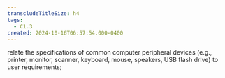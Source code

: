```yaml
---
transcludeTitleSize: h4
tags:
  - C1.3
created: 2024-10-16T06:57:54.000-0400
---
```

relate the specifications of common computer peripheral devices (e.g., printer, monitor, scanner, keyboard, mouse, speakers, USB flash drive) to user requirements;